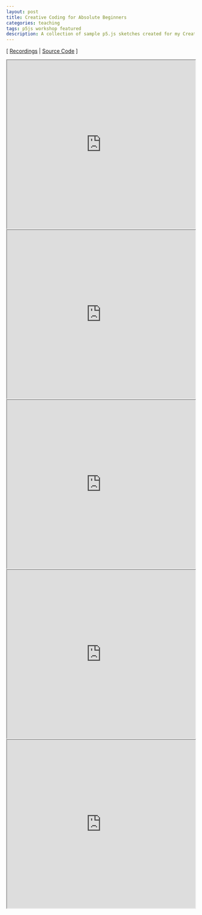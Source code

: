 ```yaml
---
layout: post
title: Creative Coding for Absolute Beginners
categories: teaching
tags: p5js workshop featured
description: A collection of sample p5.js sketches created for my Creative Coding for Absolute Beginner workshop series.
---
```


[ [Recordings](https://www.youtube.com/playlist?list=PLUbmjnHkwarjjZ7qHHyZlrhnVije58S_L) \| [Source Code](https://editor.p5js.org/jackbdu/collections/BUeR59x4g) ]

<!--more-->

<iframe style="width:100%;height:450px" src="https://editor.p5js.org/jackbdu/full/AGQOcopN8"></iframe>

<iframe style="width:100%;height:450px" src="https://editor.p5js.org/jackbdu/full/SE-USZgxj"></iframe>

<iframe style="width:100%;height:450px" src="https://editor.p5js.org/jackbdu/full/mLxAjYjM0"></iframe>

<iframe style="width:100%;height:450px" src="https://editor.p5js.org/jackbdu/full/10b7GrjS4"></iframe>

<iframe style="width:100%;height:450px" src="https://editor.p5js.org/jackbdu/full/5lzBOxU1T"></iframe>
